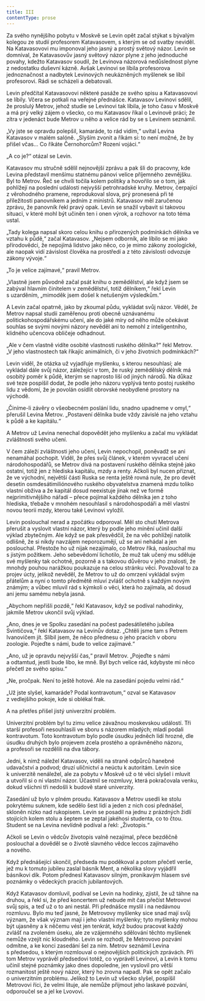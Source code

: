 ```yaml
---
title: III
contentType: prose
---
```


Za svého nynějšího pobytu v Moskvě se Levin opět začal stýkat s bývalým kolegou ze studií profesorem Katavasovem, s kterým se od svatby neviděl. Na Katavasovovi mu imponoval jeho jasný a prostý světový názor. Levin se domníval, že Katavasovův jasný světový názor plyne z jeho jednoduché povahy, kdežto Katavasov soudil, že Levinova názorová nedůslednost plyne z nedostatku duševní kázně. Avšak Levinovi se líbila profesorova jednoznačnost a nadbytek Levinových neukázněných myšlenek se líbil profesorovi. Rádi se scházeli a debatovali.

Levin předčítal Katavasovovi některé pasáže ze svého spisu a Katavasovovi se líbily. Včera se potkali na veřejné přednášce. Katavasov Levinovi sdělil, že proslulý Metrov, jehož studie se Levinovi tak líbila, je toho času v Moskvě a má prý velký zájem o všecko, co mu Katavasov říkal o Levinově práci; že zítra v jedenáct bude Metrov u něho a velice rád by se s Levinem seznámil.

„Vy jste se opravdu polepšil, kamaráde, to rád vidím,“ uvítal Levina Katavasov v malém salóně. „Slyším zvonit a říkám si: to není možné, že by přišel včas… Co říkáte Černohorcům? Rození vojáci.“

„A co je?“ otázal se Levin.

Katavasov mu stručně sdělil nejnovější zprávu a pak šli do pracovny, kde Levina představil menšímu statnému pánovi velice příjemného zevnějšku. Byl to Metrov. Řeč se chvíli točila kolem politiky a hovořilo se o tom, jak pohlížejí na poslední události nejvyšší petrohradské kruhy. Metrov, čerpající z věrohodného pramene, reprodukoval slova, prý pronesená při té příležitosti panovníkem a jedním z ministrů. Katavasov měl zaručenou zprávu, že panovník řekl pravý opak. Levin se snažil vybavit si takovou situaci, v které mohl být učiněn ten i onen výrok, a rozhovor na toto téma ustal.

„Tady kolega napsal skoro celou knihu o přirozených podmínkách dělníka ve vztahu k půdě,“ začal Katavasov. „Nejsem odborník, ale líbilo se mi jako přírodovědci, že nepojímá lidstvo jako něco, co je mimo zákony zoologické, ale naopak vidí závislost člověka na prostředí a z této závislosti odvozuje zákony vývoje.“

„To je velice zajímavé,“ pravil Metrov.

„Vlastně jsem původně začal psát knihu o zemědělství, ale když jsem se zabýval hlavním činitelem v zemědělství, totiž dělníkem,“ řekl Levin s uzarděním, „mimoděk jsem došel k netušeným výsledkům.“

A Levin začal opatrně, jako by zkoumal půdu, vykládat svůj názor. Věděl, že Metrov napsal studii zaměřenou proti obecně uznávanému politickohospodářskému učení, ale do jaké míry od něho může očekávat souhlas se svými novými názory nevěděl ani to nemohl z inteligentního, klidného učencova obličeje odhadnout.

„Ale v čem vlastně vidíte osobité vlastnosti ruského dělníka?“ řekl Metrov. „V jeho vlastnostech tak říkajíc animálních, či v jeho životních podmínkách?“

Levin viděl, že otázka už vyjadřuje myšlenku, s kterou nesouhlasí; ale vykládal dále svůj názor, záležející v tom, že ruský zemědělský dělník má osobitý poměr k půdě, kterým se naprosto liší od jiných národů. Na důkaz své teze pospíšil dodat, že podle jeho názoru vyplývá tento postoj ruského lidu z vědomí, že je povolán osídlit obrovské neobydlené prostory na východě.

„Činíme-li závěry o všeobecném poslání lidu, snadno upadneme v omyl,“ přerušil Levina Metrov. „Postavení dělníka bude vždy závislé na jeho vztahu k půdě a ke kapitálu.“

A Metrov už Levina nenechal dopovědět jeho myšlenku a začal mu vykládat zvláštnosti svého učení.

V čem záleží zvláštnosti jeho učení, Levin nepochopil, poněvadž se ani nenamáhal pochopit. Viděl, že přes svůj článek, v kterém vyvracel učení národohospodářů, se Metrov dívá na postavení ruského dělníka stejně jako ostatní, totiž jen z hlediska kapitálu, mzdy a renty. Ačkoli byl nucen přiznat, že ve východní, největší části Ruska se renta ještě rovná nule, že pro devět desetin osmdesátimilió­nového ruského obyvatelstva znamená mzdu toliko vlastní obživa a že kapitál dosud neexistuje jinak než ve formě nejprimitivnějšího nářadí – přece pojímal každého dělníka jen z toho hlediska, třebaže v mnohém nesouhlasil s národohospodáři a měl vlastní novou teorii mzdy, kterou také Levinovi vyložil.

Levin poslouchal nerad a zpočátku odporoval. Měl sto chutí Metrova přerušit a vyslovit vlastní názor, který by podle jeho mínění učinil další výklad zbytečným. Ale když se pak přesvědčil, že na věc pohlížejí natolik odlišně, že si nikdy navzájem neporozumějí, už se ani nehádal a jen poslouchal. Přestože ho už nijak nezajímalo, co Metrov říká, naslouchal mu s jistým požitkem. Jeho sebevědomí lichotilo, že muž tak učený mu sděluje své myšlenky tak ochotně, pozorně a s takovou důvěrou v jeho znalosti, že mnohdy pouhou narážkou poukazuje na celou stránku věci. Považoval to za projev úcty, jelikož nevěděl, že Metrov to už do omrzení vykládal svým přátelům a nyní o tomto předmětě mluví zvlášť ochotně s každým novým známým; a vůbec mluvil rád s kýmkoli o věci, která ho zajímala, ač dosud ani jemu samému nebyla jasná.

„Abychom nepřišli pozdě,“ řekl Katavasov, když se podíval nahodinky, jakmile Metrov ukončil svůj výklad.

„Ano, dnes je ve Spolku zasedání na počest padesátiletého jubilea Svintičova,“ řekl Katavasov na Levinův dotaz. „Chtěli jsme tam s Petrem Ivanovičem jít. Slíbil jsem, že něco přednesu o jeho pracích v oboru zoologie. Pojeďte s námi, bude to velice zajímavé.“

„Ano, už je opravdu nejvyšší čas,“ pravil Metrov. „Pojeďte s námi a odtamtud, jestli bude libo, ke mně. Byl bych velice rád, kdybyste mi něco přečetl ze svého spisu.“

„Ne, pročpak. Není to ještě hotové. Ale na zasedání pojedu velmi rád.“

„Už jste slyšel, kamaráde? Podal kontravotum,“ ozval se Katavasov z vedlejšího pokoje, kde si oblékal frak.

A na přetřes přišel jistý univerzitní problém.

Univerzitní problém byl tu zimu velice závažnou moskevskou událostí. Tři starší profesoři nesouhlasili ve sboru s názorem mladých; mladí podali kontravotum. Toto kontravotum bylo podle úsudku jedněch lidí hrozné, dle úsudku druhých bylo projevem zcela prostého a oprávněného názoru, a profesoři se rozdělili na dva tábory.

Jedni, k nimž náležel Katavasov, viděli na straně odpůrců hanebné udavačství a podvod; druzí uličnictví a neúctu k autoritám. Levin sice k univerzitě nenáležel, ale za pobytu v Moskvě už o té věci slyšel i mluvit a utvořil si o ní vlastní názor. Účastnil se rozmluvy, která pokračovala venku, dokud všichni tři nedošli k budově staré univerzity.

Zasedání už bylo v plném proudu. Katavasov a Metrov usedli ke stolu pokrytému suknem, kde sedělo šest lidí a jeden z nich cosi přednášel, skloněn nízko nad rukopisem. Levin se posadil na jednu z prázdných židlí stojících kolem stolu a šeptem se zeptal jakéhosi studenta, co to čtou. Student se na Levina nevlídně podíval a řekl: „Životopis.“

Ačkoli se Levin o vědcův životopis valně nezajímal, přece bezděčně poslouchal a dověděl se o životě slavného vědce leccos zajímavého a nového.

Když přednášející skončil, předseda mu poděkoval a potom přečetl verše, jež mu k tomuto jubileu zaslal básník Ment, a několika slovy vyjádřil básníkovi dík. Potom přednesl Katavasov silným, pronikavým hlasem své poznámky o vědeckých pracích jubilantových.

Když Katavasov domluvil, podíval se Levin na hodinky, zjistil, že už táhne na druhou, a řekl si, že před koncertem už nebude mít čas přečíst Metrovovi svůj spis, a teď už o to ani nestál. Při přednášce myslil i na nedávnou rozmluvu. Bylo mu teď jasné, že Metrovovy myšlenky sice snad mají svůj význam, že však význam mají i jeho vlastní myšlenky; tyto myšlenky mohou být ujasněny a k něčemu vést jen tenkrát, když budou pracovat každý zvlášť na zvoleném úseku, ale ze vzájemného sdělování těchto myšlenek nemůže vzejít nic kloudného. Levin se rozhodl, že Metrovovo pozvání odmítne, a ke konci zasedání šel za ním. Metrov seznámil Levina s předsedou, s kterým rozmlouval o nejnovějších politických zprávách. Při tom Metrov vyprávěl předsedovi totéž, co vyprávěl Levinovi, a Levin k tomu učinil stejné poznámky jako dnes dopoledne, jen vyslovil pro větší rozmanitost ještě nový názor, který ho zrovna napadl. Pak se opět začalo o univerzitním problému. Jelikož to Levin už všecko slyšel, pospíšil Metrovovi říci, že velmi lituje, ale nemůže přijmout jeho laskavé pozvání, odporoučel se a jel ke Lvovovi.
